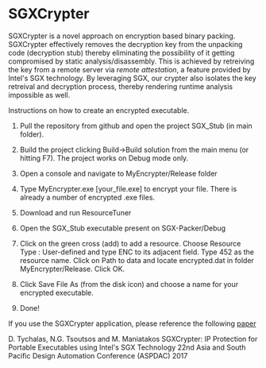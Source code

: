 # SGXCrypter

SGXCrypter is a novel approach on encryption based binary packing. SGXCrypter effectively removes the decryption key from the unpacking code (decryption stub) thereby eliminating the possibility of it getting compromised by static analysis/disassembly. This is achieved by retreiving the key from a remote server via _remote attestation_, a feature provided by Intel's SGX technology. By leveraging SGX, our crypter also isolates the key retreival and decryption process, thereby rendering runtime analysis impossible as well.

Instructions on how to create an encrypted executable.

1. Pull the repository from github and open the project SGX_Stub (in main folder).

2. Build the project clicking Build->Build solution from the main menu (or hitting F7). The project works on Debug mode only.

3. Open a console and navigate to MyEncrypter/Release folder

4. Type MyEncrypter.exe [your_file.exe] to encrypt your file. There is already a number of encrypted .exe files.

5. Download and run ResourceTuner

6. Open the SGX_Stub executable present on SGX-Packer/Debug

7. Click on the green cross (add) to add a resource. Choose Resource Type : User-defined and type ENC to its adjacent field. Type 452 as the resource name. Click on Path to data and locate encrypted.dat in folder MyEncrypter/Release. Click OK.

8. Click Save File As (from the disk icon) and choose a name for your encrypted executable.

9. Done!

If you use the SGXCrypter application, please reference the following [paper](http://sites.nyuad.nyu.edu/moma/pdfs/sgxcrypter.pdf)

D. Tychalas, N.G. Tsoutsos and M. Maniatakos SGXCrypter: IP Protection for Portable Executables using Intel's SGX Technology 22nd Asia and South Pacific Design Automation Conference (ASPDAC) 2017 